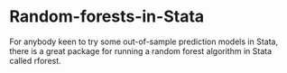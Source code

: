 # Random-forests-in-Stata
For anybody keen to try some out-of-sample prediction models in Stata, there is a great package for running a random forest algorithm in Stata called rforest.
